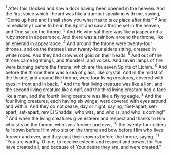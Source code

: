 <sup>1</sup> After this I looked and saw a door having been opened in the heaven. And the first voice which I heard was like a trumpet speaking with me, saying, “Come up here and I shall show you what has to take place after this.”
<sup>2</sup> And immediately I came to be in the Spirit and saw a throne set in the heaven, and One sat on the throne.
<sup>3</sup> And He who sat there was like a jasper and a ruby stone in appearance. And there was a rainbow around the throne, like an emerald in appearance.
<sup>4</sup> And around the throne were twenty-four thrones, and on the thrones I saw twenty-four elders sitting, dressed in white robes. And they had crowns of gold on their heads.
<sup>5</sup> And out of the throne came lightnings, and thunders, and voices. And seven lamps of fire were burning before the throne, which are the seven Spirits of Elohim.
<sup>6</sup> And before the throne there was a sea of glass, like crystal. And in the midst of the throne, and around the throne, were four living creatures, covered with eyes in front and in back.
<sup>7</sup> And the first living creature was like a lion, and the second living creature like a calf, and the third living creature had a face like a man, and the fourth living creature was like a flying eagle.
<sup>8</sup> And the four living creatures, each having six wings, were covered with eyes around and within. And they do not cease, day or night, saying, “Set-apart, set-apart, set-apart, יהוה Ĕl Shaddai, who was, and who is, and who is coming!”
<sup>9</sup> And when the living creatures give esteem and respect and thanks to Him who sits on the throne, who lives forever and ever,
<sup>10</sup> the twenty-four elders fall down before Him who sits on the throne and bow before Him who lives forever and ever, and they cast their crowns before the throne, saying,
<sup>11</sup> “You are worthy, O יהוה, to receive esteem and respect and power, for You have created all, and because of Your desire they are, and were created.”
